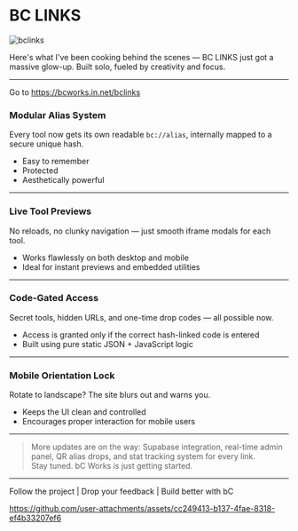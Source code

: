 # BC LINKS

![bclinks](https://github.com/user-attachments/assets/abd8e0a0-3ce2-45d6-bada-103352bfadb4)



Here's what I've been cooking behind the scenes — BC LINKS just got a massive glow-up. Built solo, fueled by creativity and focus.

---
Go to https://bcworks.in.net/bclinks

### Modular Alias System  
Every tool now gets its own readable `bc://alias`, internally mapped to a secure unique hash.  
- Easy to remember  
- Protected  
- Aesthetically powerful  

---

### Live Tool Previews  
No reloads, no clunky navigation — just smooth iframe modals for each tool.  
- Works flawlessly on both desktop and mobile  
- Ideal for instant previews and embedded utilities  

---

### Code-Gated Access  
Secret tools, hidden URLs, and one-time drop codes — all possible now.  
- Access is granted only if the correct hash-linked code is entered  
- Built using pure static JSON + JavaScript logic  

---

### Mobile Orientation Lock  
Rotate to landscape? The site blurs out and warns you.  
- Keeps the UI clean and controlled  
- Encourages proper interaction for mobile users  

---

> More updates are on the way: Supabase integration, real-time admin panel, QR alias drops, and stat tracking system for every link.  
> Stay tuned. bC Works is just getting started.

---

Follow the project | Drop your feedback | Build better with bC


https://github.com/user-attachments/assets/cc249413-b137-4fae-8318-ef4b33207ef6

